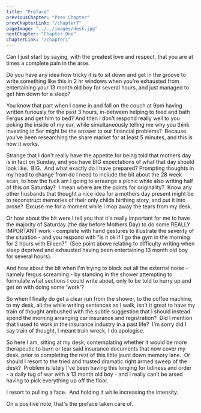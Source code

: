 ```yaml
---
title: "Preface"
previousChapter: "Prev Chapter"
prevChapterLink: "/chapter7"
pageImage: "../../images/desk.jpg"
nextChapter: "Chapter One"
chapterLink: "/chapter1"
---
```


Can I just start by saying, with the greatest love and respect, that you are at times a complete pain in the arse.

Do you have any idea how tricky it is to sit down and get in the groove to write something like this in 2 hr windows when you're exhausted from entertaining your 13 month old boy for several hours, and just managed to get him down for a sleep?

You know that part when I come in and fall on the couch at 9pm having written furiously for the past 3 hours, in-between helping to feed and bath Fergus and get him to bed? And then I don't respond really well to you poking the inside of my ear, while simultaneously telling me why you think investing in 5er might be the answer to our financial problems?  Because you've been researching the share market for at least 5 minutes, and this is how it works.

Strange that I don't really have the appetite for being told that mothers day is in fact on Sunday, and you have BIG expectations of what that day should look like.  BIG.  And what exactly do I have prepared? Prompting thoughts in my head to change from do I need to include the bit about the 28 week scan, to how the fuck am I going to arraange a picnic while also writing half of this on Saturday?  I mean where are the points for originality?  Know any other husbands that thought a nice idea for a mothers day present might be to reconstruct memories of their only childs birthing story, and put it into prose?  Excuse me for a moment while I mop away the tears from my desk.

Or how about the bit were I tell you that it's really important for me to have the majority of Saturday (the day before Mothers Day) to do some REALLY IMPORTANT work - complete with hand gestures to illustrate the severity of the situation - and you respond with "is it ok if I go the gym in the morning for 2 hours with Eileen?"  (See point above relating to difficulty writing when sleep deprived and exhausted having been entertaining 13 month old boy for several hours).

And how about the bit when I'm trying to block out all the external noise - namely fergus screaming - by standing in the shower attempting to formulate what sections I could write about, only to be told to hurry up and get on with doing some 'work'?

So when I finally do get a clear run from the shower, to the coffee machine, to my desk, all the while writing sentences as I walk, isn't it great to have my train of thought ambushed with the subtle suggestion that I should instead spend the morning arranging car insurance and registration?  Did I mention that I used to work in the insurance industry in a past life?  I'm sorry did I say train of thought, I meant train wreck, I do apologise.

So here I am, sitting at my desk, contemplating whether it would be more therapeutic to burn or tear said insurance documents that now cover my desk, prior to completing the rest of this little jaunt down memory lane.  Or should I resort to the tried and trusted dramatic right armed sweep of the desk?  Problem is lately I've been having this longing for tidiness and order - a daily tug of war with a 13 month old boy - and I really can't be arsed having to pick everything up off the floor.

I resort to pulling a face.  And holding it while increasing the intensity.

On a positive note, that's the preface taken care of.
